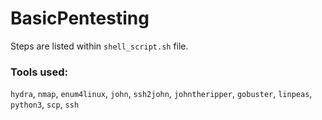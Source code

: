 # BasicPentesting

Steps are listed within `shell_script.sh` file.

### Tools used:
`hydra`, `nmap`, `enum4linux`, `john`, `ssh2john`, `johntheripper`, `gobuster`, `linpeas`, `python3`, `scp`, `ssh`